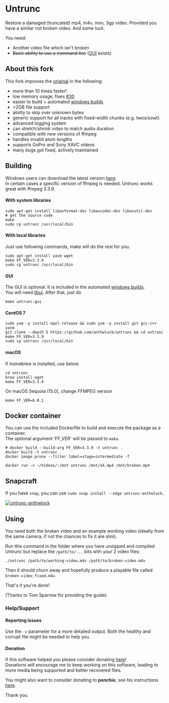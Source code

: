 Untrunc
=======

Restore a damaged (truncated) mp4, m4v, mov, 3gp video. Provided you have a similar not broken video. And some luck.

You need:

* Another video file which isn't broken
* ~~Basic ability to use a command line~~ ([GUI](#GUI) exists)

## About this fork
This fork improves the [original](https://github.com/ponchio/untrunc) in the following:
* more than 10 times faster!
* low memory usage, fixes [#30](https://github.com/ponchio/untrunc/issues/30#issuecomment-143744821)
* easier to build + automated [windows builds](https://github.com/anthwlock/untrunc/releases/latest)
* \>2GB file support
* ability to skip over unknown bytes
* generic support for all tracks with fixed-width chunks (e.g. twos/sowt)
* advanced logging system
* can stretch/shrink video to match audio duration
* compatible with new versions of ffmpeg
* handles invalid atom lengths
* supports GoPro and Sony XAVC videos
* many bugs got fixed, actively maintained

## Building

Windows users can download the latest version [here](https://github.com/anthwlock/untrunc/releases/latest).\
In certain cases a specific version of ffmpeg is needed. Untrunc works great with ffmpeg 3.3.9.

#### With system libraries

```shell
sudo apt-get install libavformat-dev libavcodec-dev libavutil-dev
# get the source code
make
sudo cp untrunc /usr/local/bin
```

#### With local libraries

Just use following commands, make will do the rest for you.

```shell
sudo apt-get install yasm wget
make FF_VER=3.3.9
sudo cp untrunc /usr/local/bin
```

#### GUI

The GUI is optional. It is included in the automated [windows builds](https://github.com/anthwlock/untrunc/releases/latest).\
You will need [libui](https://github.com/andlabs/libui). After that, just do

```shell
make untrunc-gui
```

#### CentOS 7

```shell
sudo yum -y install epel-release && sudo yum -y install git gcc-c++ yasm
git clone --depth 5 https://github.com/anthwlock/untrunc && cd untrunc
make FF_VER=3.3.9
sudo cp untrunc /usr/local/bin
```

#### macOS

If homebrew is installed, use below. 

```shell
cd untrunc
brew install wget
make FF_VER=3.3.9
```
On macOS Sequoia (15.0), change FFMPEG version

```shell 
make FF_VER=6.0.1
```


## Docker container

You can use the included Dockerfile to build and execute the package as a container.\
The optional argument 'FF_VER' will be passed to `make`.

```shell
# docker build --build-arg FF_VER=3.3.9 -t untrunc .
docker build -t untrunc .
docker image prune --filter label=stage=intermediate -f

docker run -v ~/Videos/:/mnt untrunc /mnt/ok.mp4 /mnt/broken.mp4
```

## Snapcraft

If you have `snap`, you can use `sudo snap install --edge untrunc-anthwlock`.

[![untrunc-anthwlock](https://snapcraft.io//untrunc-anthwlock/badge.svg)](https://snapcraft.io/untrunc-anthwlock)

## Using

You need both the broken video and an example working video (ideally from the same camera, if not the chances to fix it are slim).

Run this command in the folder where you have unzipped and compiled Untrunc but replace the `/path/to/...` bits with your 2 video files:

```shell
./untrunc /path/to/working-video.m4v /path/to/broken-video.m4v
```

Then it should churn away and hopefully produce a playable file called `broken-video_fixed.m4v`.

That's it you're done!

(Thanks to Tom Sparrow for providing the guide)


### Help/Support

#### Reporting issues
Use the `-v` parameter for a more detailed output. Both the healthy and corrupt file might be needed to help you.

#### Donation
If this software helped you please consider donating [here](https://www.paypal.me/anthwlock)!\
Donations will encourage me to keep working on this software, leading to more media being supported and better recovered files.

You might also want to consider donating to **ponchio**, see his instructions [here](https://github.com/ponchio/untrunc#helpsupport).

Thank you.
